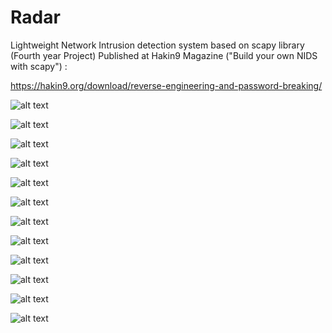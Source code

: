 # Radar
Lightweight Network Intrusion detection system based on scapy library (Fourth year Project) 
Published at Hakin9 Magazine ("Build your own NIDS with scapy") :

https://hakin9.org/download/reverse-engineering-and-password-breaking/


![alt text](Screenshots/1111.png "intro")


![alt text](Screenshots/222.png "Attacker mode")


![alt text](Screenshots/dns_p.png "DNS spoofing scenario")


![alt text](Screenshots/555.png "DNS spoofing attack")


![alt text](Screenshots/666.png "DNS spoofing attack detection")


![alt text](Screenshots/444.png "ARP spoofing attack detection")


![alt text](Screenshots/333.png "Defender mode")


![alt text](Screenshots/777.png "Ports scanner")


![alt text](Screenshots/888.png "scan with shodan")


![alt text](Screenshots/999.png "web apps attacks")


![alt text](Screenshots/0000.png "web apps attacks detection")


![alt text](Screenshots/8899.png "Tor traffics detector")

